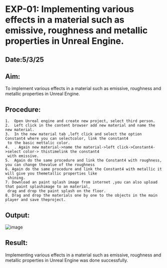 # EXP-01: Implementing various effects in a material such as emissive, roughness and metallic properties in Unreal Engine.
## Date:5/3/25
## Aim:
To implement various effects in a material such as emissive, roughness and metallic
properties in Unreal Engine.

## Procedure:
```
1.  Open Unreal engine and create new project, select third person.
2.  Left click in the content browser add new material and name the new material.
3.  In the new material tab ,left click and select the option Constant4 where you can selectcolor, link the constant4
 to the basic mettalic color.
4.  . Again new material->name the material->left click->Constant4->select color-> thistimelink the constant4
 with emissive.
5.  Again do the same procedure and link the Constant4 with roughness, you can change thevalue of the roughness 
6. Again do the same procedure and link the Constant4 with metallic it will give you themetallic properties like
 shining.
7. Download an paint splash image from internet ,you can also upload that paint splashimage to an material,
 drag and drop the paint splash on the floor.
8. Drag and drop the materials one by one to the objects in the main player and save theproject.
```
## Output:

![image](https://github.com/user-attachments/assets/17338bb3-92e8-4e3c-8db6-295515808680)

## Result:
Implementing various effects in a material such as emissive, roughness and metallic properties in Unreal Engine was done successfully.
